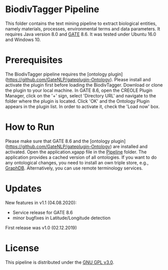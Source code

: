# BiodivTagger Pipeline
This folder contains the text mining pipeline to extract biological entities, namely materials, processes, environmental terms and data parameters. It requires Java version 8.0 and [GATE](https://gate.ac.uk/) 8.6. It was tested under Ubuntu 16.0 and Windows 10.

# Prerequisites
The BiodivTagger pipeline requires the [ontology plugin] (https://github.com/GateNLP/gateplugin-Ontology). Please install and activate the plugin first before loading the BiodivTagger. Download or clone the plugin to your local machine. In GATE 8.6, open the CREOLE Plugin Manager, click on the '+' sign, select 'Directory URL' and navigate to the folder where the plugin is located. Click 'OK' and the Ontology Plugin appears in the plugin list. In order to activate it, check the 'Load now' box.

# How to Run
Please make sure that GATE 8.6 and the [ontology plugin] (https://github.com/GateNLP/gateplugin-Ontology) are installed and activated. Open the application.xgapp file in the [Pipeline](../master/Pipeline/BT8.6) folder. The application provides a cached version of all ontologies. If you want to do any ontological changes, you need to install an own triple store, e.g., [GraphDB](http://graphdb.ontotext.com/). Alternatively, you can use remote terminology services.

# Updates

New features in v1.1 (04.08.2020):
* Service release for GATE 8.6 
* minor bugfixes in Latitude/Longitude detection


First release was v1.0 (02.12.2019)

# License 
This pipeline is distributed under the [GNU GPL v3.0](https://www.gnu.org/licenses/gpl-3.0.en.html). 